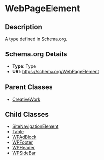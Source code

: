 # WebPageElement

## Description
A type defined in Schema.org.

## Schema.org Details
- **Type**: Type
- **URI**: https://schema.org/WebPageElement

## Parent Classes
- [CreativeWork](../CreativeWork.md)

## Child Classes
- [SiteNavigationElement](SiteNavigationElement/SiteNavigationElement.md)
- [Table](Table/Table.md)
- [WPAdBlock](WPAdBlock/WPAdBlock.md)
- [WPFooter](WPFooter/WPFooter.md)
- [WPHeader](WPHeader/WPHeader.md)
- [WPSideBar](WPSideBar/WPSideBar.md)

